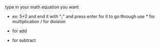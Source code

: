 type in your math equation you want
- ex: 5+2
and end it with ";"
and press enter for it to go through
use * for multiplication
/ for division
+ for add
- for subtract
